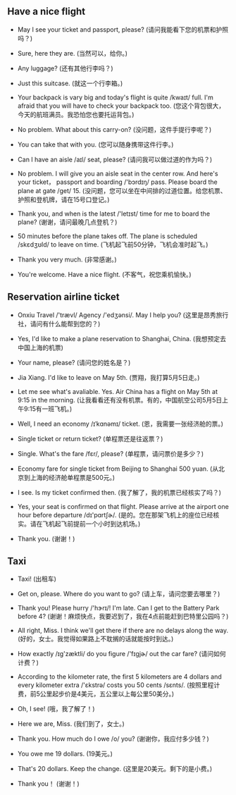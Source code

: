 ## Have a nice flight

- May I see your ticket and passport, please? (请问我能看下您的机票和护照吗？)

* Sure, here they are. (当然可以，给你。)

- Any luggage? (还有其他行李吗？)

* Just this suitcase. (就这一个行李箱。)

- Your backpack is vary big and today's flight is quite /kwaɪt/ full. I'm afraid that you will have to check your backpack too. (您这个背包很大，今天的航班满员。我恐怕您也要托运背包。)

* No problem. What about this carry-on? (没问题，这件手提行李呢？)

- You can take that with you. (您可以随身携带这件行李。)

* Can I have an aisle /aɪl/ seat, please? (请问我可以做过道的作为吗？)

- No problem. I will give you an aisle seat in the center row. And here's your ticket， passport and boarding /'bɔrdɪŋ/ pass. Please board the plane at gate /ɡet/ 15. (没问题，您可以坐在中间排的过道位置。给您机票、护照和登机牌，请在15号口登记。)

* Thank you, and when is the latest /'letɪst/ time for me to board the plane? (谢谢，请问最晚几点登机？)

- 50 minutes before the plane takes off. The plane is scheduled /skɛdʒʊld/ to leave on time. (飞机起飞前50分钟，飞机会准时起飞。)

* Thank you very much. (非常感谢。)

- You're welcome. Have a nice flight. (不客气，祝您乘机愉快。)

## Reservation airline ticket 

- Onxiu Travel /'trævl/ Agency /'edʒənsi/. May I help you? (这里是昂秀旅行社，请问有什么能帮到您的？)

* Yes, I'd like to make a plane reservation to Shanghai, China. (我想预定去中国上海的机票)

- Your name, please? (请问您的姓名是？)

* Jia Xiang. I'd like to leave on May 5th. (贾翔，我打算5月5日走。)

- Let me see what's avaliable. Yes. Air China has a flight on May 5th at 9:15 in the morning. (让我看看还有没有机票。有的，中国航空公司5月5日上午9:15有一班飞机。)

* Well, I need an economy /ɪˈkɑnəmɪ/ ticket. (恩，我需要一张经济舱的票。)

- Single ticket or return ticket? (单程票还是往返票？)

* Single. What's the fare /fɛr/, please? (单程票，请问票价是多少？)

- Economy fare for single ticket from Beijing to Shanghai 500 yuan. (从北京到上海的经济舱单程票是500元。)

* I see. Is my ticket confirmed then. (我了解了，我的机票已经核实了吗？)

- Yes, your seat is confirmed on that flight. Please arrive at the airport one hour before departure /dɪ'pɑrtʃɚ/. (是的。您在那架飞机上的座位已经核实。请在飞机起飞前提前一个小时到达机场。)

* Thank you. (谢谢！)

## Taxi

- Taxi! (出租车)

* Get on, please. Where do you want to go? (请上车，请问您要去哪里？)

- Thank you! Please hurry /'hɝrɪ/! I'm late. Can I get to the Battery Park before 4? (谢谢！麻烦快点，我要迟到了，我在4点前能赶到巴特里公园吗？)

* All right, Miss. I think we'll get there if there are no delays along the way. (好的，女士。我觉得如果路上不耽搁的话就能按时到达。)

- How exactly /ɪɡ'zæktli/ do you figure /'fɪɡjɚ/ out the car fare? (请问如何计费？)

* According to the kilometer rate, the first 5 kilometers are 4 dollars and every kilometer extra /'ɛkstrə/ costs you 50 cents /sɛnts/. (按照里程计费，前5公里起步价是4美元，五公里以上每公里50美分。)

- Oh, I see! (哦，我了解了！)

* Here we are, Miss. (我们到了，女士。)

- Thank you. How much do I owe /o/ you? (谢谢你，我应付多少钱？)

* You owe me 19 dollars. (19美元。)

- That's 20 dollars. Keep the change. (这里是20美元。剩下的是小费。)

* Thank you！ (谢谢！)